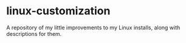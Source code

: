 # linux-customization
A repository of my little improvements to my Linux installs, along with descriptions for them.
